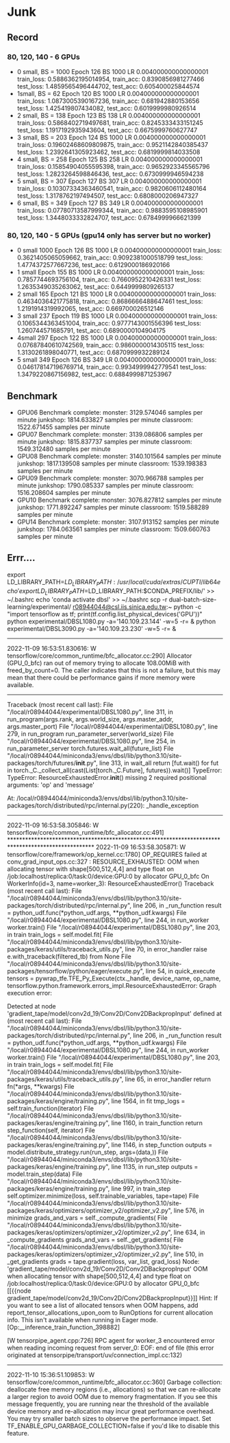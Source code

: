 # Junk

## Record

### 80, 120, 140 - 6 GPUs
- 0 small, BS = 1000
    Epoch 126 BS 1000 LR 0.004000000000000001
    train_loss: 0.5886362195014954, train_acc: 0.8390856981277466
    test_loss: 1.4859565496444702, test_acc: 0.605400025844574
- 1small, BS = 62
    Epoch 120 BS 1000 LR 0.004000000000000001
    train_loss: 1.0873005390167236, train_acc: 0.681942880153656
    test_loss: 1.425419807434082, test_acc: 0.6019999980926514
- 2 small, BS = 138
    Epoch 123 BS 138 LR 0.004000000000000001
    train_loss: 0.5868402719497681, train_acc: 0.8245333433151245
    test_loss: 1.1917192935943604, test_acc: 0.6675999760627747
- 3 small, BS = 203
    Epoch 124 BS 1000 LR 0.004000000000000001
    train_loss: 0.19602468609809875, train_acc: 0.9521142840385437
    test_loss: 1.2392641305923462, test_acc: 0.6819999814033508
- 4 small, BS = 258
    Epoch 125 BS 258 LR 0.004000000000000001
    train_loss: 0.15854904055595398, train_acc: 0.9652923345565796
    test_loss: 1.2823264598846436, test_acc: 0.6730999946594238
- 5 small, BS = 307
    Epoch 127 BS 307 LR 0.004000000000000001
    train_loss: 0.10307334363460541, train_acc: 0.9820606112480164
    test_loss: 1.3178762197494507, test_acc: 0.6808000206947327
- 6 small, BS = 349
    Epoch 127 BS 349 LR 0.004000000000000001
    train_loss: 0.07780713587999344, train_acc: 0.9883595108985901
    test_loss: 1.3448033332824707, test_acc: 0.6784999966621399

### 80, 120, 140 - 5 GPUs (gpu14 only has server but no worker)
- 0 small 1000
    Epoch 126 BS 1000 LR 0.004000000000000001
    train_loss: 0.3621405065059662, train_acc: 0.9092381000518799
    test_loss: 1.4774372577667236, test_acc: 0.6129000186920166
- 1 small
    Epoch 155 BS 1000 LR 0.004000000000000001
    train_loss: 0.7857744693756104, train_acc: 0.7660952210426331
    test_loss: 1.2635349035263062, test_acc: 0.6449999809265137
- 2 small 165
    Epoch 121 BS 1000 LR 0.004000000000000001
    train_loss: 0.4634036421775818, train_acc: 0.8686666488647461
    test_loss: 1.2191914319992065, test_acc: 0.669700026512146
- 3 small 237
    Epoch 119 BS 1000 LR 0.004000000000000001
    train_loss: 0.1065344363451004, train_acc: 0.9777143001556396
    test_loss: 1.260744571685791, test_acc: 0.6890000104904175
- 4small 297
    Epoch 122 BS 1000 LR 0.004000000000000001
    train_loss: 0.07687840610742569, train_acc: 0.9860000014305115
    test_loss: 1.3130261898040771, test_acc: 0.6870999932289124
- 5 small 349
    Epoch 126 BS 349 LR 0.004000000000000001
    train_loss: 0.046178147196769714, train_acc: 0.9934999942779541
    test_loss: 1.3479220867156982, test_acc: 0.6884999871253967

## Benchmark
- GPU06
    Benchmark complete:
    monster: 3129.574046 samples per minute
    junkshop: 1814.633827 samples per minute
    classroom: 1522.671455 samples per minute
- GPU07
    Benchmark complete:
    monster: 3139.086806 samples per minute
    junkshop: 1815.837737 samples per minute
    classroom: 1549.312480 samples per minute
- GPU08
    Benchmark complete:
    monster: 3140.101564 samples per minute
    junkshop: 1817.139508 samples per minute
    classroom: 1539.198383 samples per minute
- GPU09
    Benchmark complete:
    monster: 3070.966788 samples per minute
    junkshop: 1790.085337 samples per minute
    classroom: 1516.208604 samples per minute
- GPU10
    Benchmark complete:
    monster: 3076.827812 samples per minute
    junkshop: 1771.892247 samples per minute
    classroom: 1519.588289 samples per minute
- GPU14
    Benchmark complete:
    monster: 3107.913152 samples per minute
    junkshop: 1784.063561 samples per minute
    classroom: 1509.660763 samples per minute

## Errr....

export LD_LIBRARY_PATH=$LD_LIBRARY_PATH:/usr/local/cuda/extras/CUPTI/lib64
echo 'export LD_LIBRARY_PATH=$LD_LIBRARY_PATH:$CONDA_PREFIX/lib/' >> ~/.bashrc
echo 'conda activate dbsl' >> ~/.bashrc
scp -r dual-batch-size-learning/experimental/ r08944044@csl.iis.sinica.edu.tw:~
python -c "import tensorflow as tf; print(tf.config.list_physical_devices('GPU'))"
python experimental/DBSL1080.py -a='140.109.23.144' -w=5 -r= &
python experimental/DBSL3090.py -a='140.109.23.230' -w=5 -r= &

---

2022-11-09 16:53:51.830616: W tensorflow/core/common_runtime/bfc_allocator.cc:290] Allocator (GPU_0_bfc) ran out of memory trying to allocate 108.00MiB with freed_by_count=0. The caller indicates that this is not a failure, but this may mean that there could be performance gains if more memory were available.

---

Traceback (most recent call last):
  File "/local/r08944044/experimental/DBSL1080.py", line 311, in <module>
    run_program(args.rank, args.world_size, args.master_addr, args.master_port)
  File "/local/r08944044/experimental/DBSL1080.py", line 279, in run_program
    run_parameter_server(world_size)
  File "/local/r08944044/experimental/DBSL1080.py", line 254, in run_parameter_server
    torch.futures.wait_all(future_list)
  File "/local/r08944044/miniconda3/envs/dbsl/lib/python3.10/site-packages/torch/futures/__init__.py", line 313, in wait_all
    return [fut.wait() for fut in torch._C._collect_all(cast(List[torch._C.Future], futures)).wait()]
TypeError: TypeError: ResourceExhaustedError.__init__() missing 2 required positional arguments: 'op' and 'message'

At:
  /local/r08944044/miniconda3/envs/dbsl/lib/python3.10/site-packages/torch/distributed/rpc/internal.py(220): _handle_exception

---

2022-11-09 16:53:58.305846: W tensorflow/core/common_runtime/bfc_allocator.cc:491] ****************************************************************************************************
2022-11-09 16:53:58.305871: W tensorflow/core/framework/op_kernel.cc:1780] OP_REQUIRES failed at conv_grad_input_ops.cc:327 : RESOURCE_EXHAUSTED: OOM when allocating tensor with shape[500,512,4,4] and type float on /job:localhost/replica:0/task:0/device:GPU:0 by allocator GPU_0_bfc
On WorkerInfo(id=3, name=worker_3):
ResourceExhaustedError()
Traceback (most recent call last):
  File "/local/r08944044/miniconda3/envs/dbsl/lib/python3.10/site-packages/torch/distributed/rpc/internal.py", line 206, in _run_function
    result = python_udf.func(*python_udf.args, **python_udf.kwargs)
  File "/local/r08944044/experimental/DBSL1080.py", line 244, in run_worker
    worker.train()
  File "/local/r08944044/experimental/DBSL1080.py", line 203, in train
    train_logs = self.model.fit(
  File "/local/r08944044/miniconda3/envs/dbsl/lib/python3.10/site-packages/keras/utils/traceback_utils.py", line 70, in error_handler
    raise e.with_traceback(filtered_tb) from None
  File "/local/r08944044/miniconda3/envs/dbsl/lib/python3.10/site-packages/tensorflow/python/eager/execute.py", line 54, in quick_execute
    tensors = pywrap_tfe.TFE_Py_Execute(ctx._handle, device_name, op_name,
tensorflow.python.framework.errors_impl.ResourceExhaustedError: Graph execution error:

Detected at node 'gradient_tape/model/conv2d_19/Conv2D/Conv2DBackpropInput' defined at (most recent call last):
    File "/local/r08944044/miniconda3/envs/dbsl/lib/python3.10/site-packages/torch/distributed/rpc/internal.py", line 206, in _run_function
      result = python_udf.func(*python_udf.args, **python_udf.kwargs)
    File "/local/r08944044/experimental/DBSL1080.py", line 244, in run_worker
      worker.train()
    File "/local/r08944044/experimental/DBSL1080.py", line 203, in train
      train_logs = self.model.fit(
    File "/local/r08944044/miniconda3/envs/dbsl/lib/python3.10/site-packages/keras/utils/traceback_utils.py", line 65, in error_handler
      return fn(*args, **kwargs)
    File "/local/r08944044/miniconda3/envs/dbsl/lib/python3.10/site-packages/keras/engine/training.py", line 1564, in fit
      tmp_logs = self.train_function(iterator)
    File "/local/r08944044/miniconda3/envs/dbsl/lib/python3.10/site-packages/keras/engine/training.py", line 1160, in train_function
      return step_function(self, iterator)
    File "/local/r08944044/miniconda3/envs/dbsl/lib/python3.10/site-packages/keras/engine/training.py", line 1146, in step_function
      outputs = model.distribute_strategy.run(run_step, args=(data,))
    File "/local/r08944044/miniconda3/envs/dbsl/lib/python3.10/site-packages/keras/engine/training.py", line 1135, in run_step
      outputs = model.train_step(data)
    File "/local/r08944044/miniconda3/envs/dbsl/lib/python3.10/site-packages/keras/engine/training.py", line 997, in train_step
      self.optimizer.minimize(loss, self.trainable_variables, tape=tape)
    File "/local/r08944044/miniconda3/envs/dbsl/lib/python3.10/site-packages/keras/optimizers/optimizer_v2/optimizer_v2.py", line 576, in minimize
      grads_and_vars = self._compute_gradients(
    File "/local/r08944044/miniconda3/envs/dbsl/lib/python3.10/site-packages/keras/optimizers/optimizer_v2/optimizer_v2.py", line 634, in _compute_gradients
      grads_and_vars = self._get_gradients(
    File "/local/r08944044/miniconda3/envs/dbsl/lib/python3.10/site-packages/keras/optimizers/optimizer_v2/optimizer_v2.py", line 510, in _get_gradients
      grads = tape.gradient(loss, var_list, grad_loss)
Node: 'gradient_tape/model/conv2d_19/Conv2D/Conv2DBackpropInput'
OOM when allocating tensor with shape[500,512,4,4] and type float on /job:localhost/replica:0/task:0/device:GPU:0 by allocator GPU_0_bfc
         [[{{node gradient_tape/model/conv2d_19/Conv2D/Conv2DBackpropInput}}]]
Hint: If you want to see a list of allocated tensors when OOM happens, add report_tensor_allocations_upon_oom to RunOptions for current allocation info. This isn't available when running in Eager mode.
 [Op:__inference_train_function_398882]

[W tensorpipe_agent.cpp:726] RPC agent for worker_3 encountered error when reading incoming request from server_0: EOF: end of file (this error originated at tensorpipe/transport/uv/connection_impl.cc:132)

---
 
2022-11-10 15:36:51.109853: W tensorflow/core/common_runtime/bfc_allocator.cc:360] Garbage collection: deallocate free memory regions (i.e., allocations) so that we can re-allocate a larger region to avoid OOM due to memory fragmentation. If you see this message frequently, you are running near the threshold of the available device memory and re-allocation may incur great performance overhead. You may try smaller batch sizes to observe the performance impact. Set TF_ENABLE_GPU_GARBAGE_COLLECTION=false if you'd like to disable this feature.